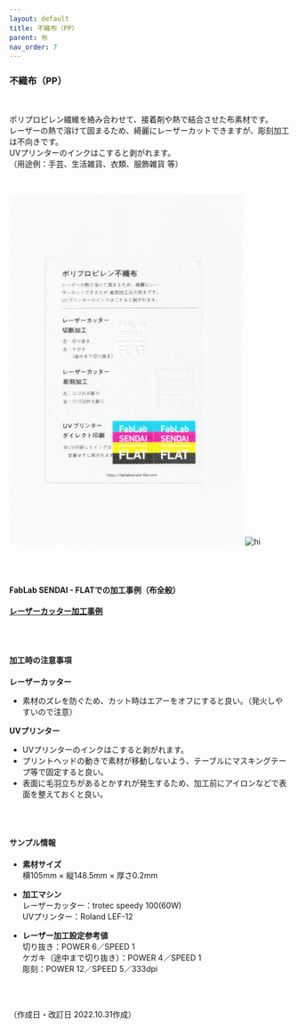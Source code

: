 ```yaml
---
layout: default
title: 不織布（PP）
parent: 布
nav_order: 7
---
```


### 不織布（PP）
<br>

ポリプロピレン繊維を絡み合わせて、接着剤や熱で結合させた布素材です。<br>
レーザーの熱で溶けて固まるため、綺麗にレーザーカットできますが、彫刻加工は不向きです。<br>
UVプリンターのインクはこすると剥がれます。<br>
（用途例：手芸、生活雑貨、衣類、服飾雑貨 等）

<br>

<img src="assets/33_PP_F_1.png" width="420" alt="hi" class="inline"/> <img src="assets/33_PP_F_2.png" width="420" alt="hi" class="inline"/>

<br><br>

#### FabLab SENDAI - FLATでの加工事例（布全般）

[**レーザーカッター加工事例**](https://www.flickr.com/search/?user_id=96175517%40N02&sort=date-taken-desc&safe_search=1&view_all=1&tags=fabriclc)

<br><br>

#### 加工時の注意事項

**レーザーカッター**
<br>
* 素材のズレを防ぐため、カット時はエアーをオフにすると良い。（発火しやすいので注意）

**UVプリンター**
<br>
* UVプリンターのインクはこすると剥がれます。
* プリントヘッドの動きで素材が移動しないよう、テーブルにマスキングテープ等で固定すると良い。
* 表面に毛羽立ちがあるとかすれが発生するため、加工前にアイロンなどで表面を整えておくと良い。

<br><br>

#### サンプル情報

* **素材サイズ**<br>
横105mm × 縦148.5mm × 厚さ0.2mm

* **加工マシン**<br>
レーザーカッター：trotec speedy 100(60W)<br>
UVプリンター：Roland LEF-12<br>

* **レーザー加工設定参考値**<br>
切り抜き：POWER 6／SPEED 1<br>
ケガキ（途中まで切り抜き）：POWER 4／SPEED 1<br>
彫刻：POWER 12／SPEED 5／333dpi<br>

<br><br>

（作成日・改訂日 2022.10.31作成）
